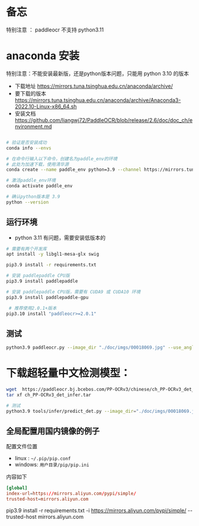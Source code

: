 # 备忘

特别注意 ： paddleocr 不支持 python3.11

# anaconda 安装

特别注意：不能安装最新版，还是python版本问题，只能用 python 3.10 的版本

- 下载地址 https://mirrors.tuna.tsinghua.edu.cn/anaconda/archive/
- 要下载的版本 https://mirrors.tuna.tsinghua.edu.cn/anaconda/archive/Anaconda3-2022.10-Linux-x86_64.sh
- 安装文档 https://github.com/liangwj72/PaddleOCR/blob/release/2.6/doc/doc_ch/environment.md


```sh

# 验证是否安装成功
conda info --envs

# 在命令行输入以下命令，创建名为paddle_env的环境
# 此处为加速下载，使用清华源
conda create --name paddle_env python=3.9 --channel https://mirrors.tuna.tsinghua.edu.cn/anaconda/pkgs/free/ 

# 激活paddle_env环境
conda activate paddle_env

# 确认python版本是 3.9
python --version

```

## 运行环境

- python 3.11 有问题，需要安装低版本的

```sh
# 需要有两个开发库
apt install -y libgl1-mesa-glx swig

pip3.9 install -r requirements.txt

# 安装 paddlepaddle CPU版
pip3.9 install paddlepaddle 

# 安装 paddlepaddle CPU版，需要有 CUDA9 或 CUDA10 环境
pip3.9 install paddlepaddle-gpu

 # 推荐使用2.0.1+版本
pip3.10 install "paddleocr>=2.0.1"
```

## 测试
```sh
python3.9 paddleocr.py --image_dir "./doc/imgs/00018069.jpg" --use_angle_cls true --use_gpu false

```

# 下载超轻量中文检测模型：
```sh
wget  https://paddleocr.bj.bcebos.com/PP-OCRv3/chinese/ch_PP-OCRv3_det_infer.tar
tar xf ch_PP-OCRv3_det_infer.tar

# 测试
python3.9 tools/infer/predict_det.py --image_dir="./doc/imgs/00018069.jpg" --det_model_dir="./ch_PP-OCRv3_det_infer/"

```


## 全局配置用国内镜像的例子

配置文件位置
- linux : `~/.pip/pip.conf`
- windows: `用户目录/pip/pip.ini`

内容如下
```conf
[global]
index-url=https://mirrors.aliyun.com/pypi/simple/
trusted-host=mirrors.aliyun.com
```

pip3.9 install -r requirements.txt -i https://mirrors.aliyun.com/pypi/simple/ --trusted-host mirrors.aliyun.com


